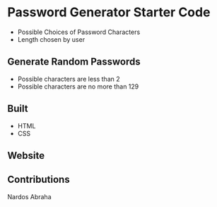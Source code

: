 # Password Generator Starter Code

* Possible Choices of Password Characters
* Length chosen by user

## Generate Random Passwords

* Possible characters are less than 2
* Possible characters are no more than 129

## Built

* HTML
* CSS

## Website


## Contributions

Nardos Abraha
